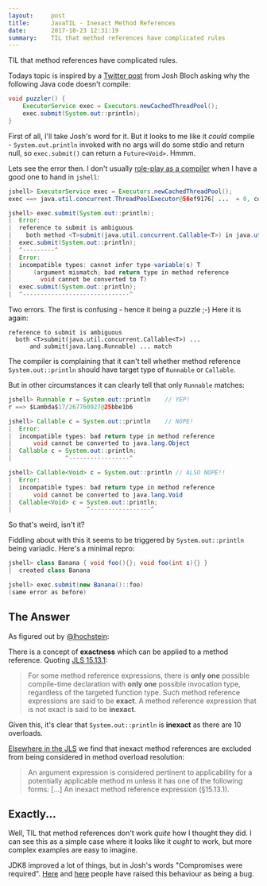 ```yaml
---
layout:     post
title:      JavaTIL - Inexact Method References
date:       2017-10-23 12:31:19
summary:    TIL that method references have complicated rules
---
```


TIL that method references have complicated rules.

Todays topic is inspired by a [Twitter post](https://twitter.com/joshbloch/status/921881630809014272) from Josh Bloch asking why the following Java code doesn't compile:

```java
void puzzler() {
    ExecutorService exec = Executors.newCachedThreadPool();
    exec.submit(System.out::println);
}
```

First of all, I'll take Josh's word for it. But it looks to me like it *could* compile - `System.out.println` invoked with no args will do some stdio and return null, so `exec.submit()` can return a `Future<Void>`. Hmmm.

Lets see the error then. I don't usually [role-play as a compiler](https://www.youtube.com/watch?v=-xlbfBUZN5s) when I have a good one to hand in `jshell`:

```java
jshell> ExecutorService exec = Executors.newCachedThreadPool();
exec ==> java.util.concurrent.ThreadPoolExecutor@56ef9176[ ...  = 0, completed tasks = 0]

jshell> exec.submit(System.out::println);
|  Error:
|  reference to submit is ambiguous
|    both method <T>submit(java.util.concurrent.Callable<T>) in java.util.concurrent.ExecutorService and method submit(java.lang.Runnable) in java.util.concurrent.ExecutorService match
|  exec.submit(System.out::println);
|  ^---------^
|  Error:
|  incompatible types: cannot infer type-variable(s) T
|      (argument mismatch; bad return type in method reference
|        void cannot be converted to T)
|  exec.submit(System.out::println);
|  ^------------------------------^
```

Two errors. The first is confusing - hence it being a puzzle ;-) Here it is again:

```
reference to submit is ambiguous
  both <T>submit(java.util.concurrent.Callable<T>) ...
      and submit(java.lang.Runnable) ... match
```

The compiler is complaining that it can't tell whether method reference `System.out::println` should have target type of `Runnable` or `Callable`.

But in other circumstances it can clearly tell that only `Runnable` matches:

```java
jshell> Runnable r = System.out::println    // YEP!
r ==> $Lambda$17/267760927@25bbe1b6

jshell> Callable c = System.out::println    // NOPE!
|  Error:
|  incompatible types: bad return type in method reference
|      void cannot be converted to java.lang.Object
|  Callable c = System.out::println;
|               ^-----------------^

jshell> Callable<Void> c = System.out::println // ALSO NOPE!!
|  Error:
|  incompatible types: bad return type in method reference
|      void cannot be converted to java.lang.Void
|  Callable<Void> c = System.out::println;
|                     ^-----------------^
```

So that's weird, isn't it?

Fiddling about with this it seems to be triggered by `System.out::println` being variadic. Here's a minimal repro:

```java
jshell> class Banana { void foo(){}; void foo(int s){} }
|  created class Banana

jshell> exec.submit(new Banana()::foo)
(same error as before)
```

## The Answer

As figured out by [@lhochstein](https://twitter.com/lhochstein/status/921913966925721600):

There is a concept of **exactness** which can be applied to a method reference. Quoting [JLS 15.13.1](https://docs.oracle.com/javase/specs/jls/se8/html/jls-15.html#jls-15.13.1):

> For some method reference expressions, there is **only one** possible compile-time declaration with **only one** possible invocation type, regardless of the targeted function type. Such method reference expressions are said to be **exact**. A method reference expression that is not exact is said to be **inexact**.

Given this, it's clear that `System.out::println` is **inexact** as there are 10 overloads.

[Elsewhere in the JLS](https://docs.oracle.com/javase/specs/jls/se8/html/jls-15.html#jls-15.12.2.2) we find that inexact method references are excluded from being considered in method overload resolution:

> An argument expression is considered pertinent to applicability for a potentially applicable method m unless it has one of the following forms:
>    [...]
>    An inexact method reference expression (§15.13.1).


## Exactly...

Well, TIL that method references don't work *quite* how I thought they did. I can see this as a simple case where it looks like it *ought* to work, but more complex examples are easy to imagine.

JDK8 improved a lot of things, but in Josh's words "Compromises were required". [Here](http://bugs.java.com/bugdatabase/view_bug.do?bug_id=JDK-8144169) and [here](https://bugs.openjdk.java.net/browse/JDK-8176576) people have raised this behaviour as being a bug.
